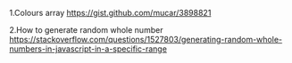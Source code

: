 1.Colours array
https://gist.github.com/mucar/3898821

2.How to generate random whole number
https://stackoverflow.com/questions/1527803/generating-random-whole-numbers-in-javascript-in-a-specific-range
